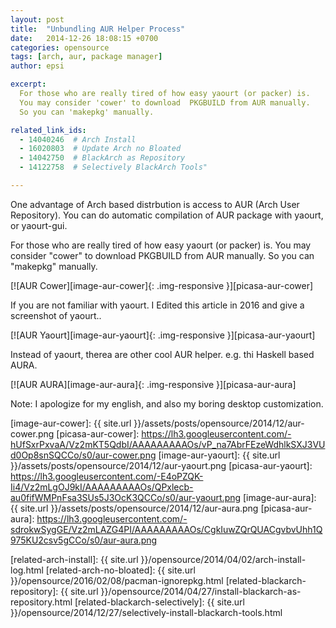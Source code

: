 ```yaml
---
layout: post
title:  "Unbundling AUR Helper Process"
date:   2014-12-26 18:08:15 +0700
categories: opensource
tags: [arch, aur, package manager]
author: epsi

excerpt:
  For those who are really tired of how easy yaourt (or packer) is. 
  You may consider 'cower' to download  PKGBUILD from AUR manually. 
  So you can 'makepkg' manually.

related_link_ids: 
  - 14040246  # Arch Install
  - 16020803  # Update Arch no Bloated  
  - 14042750  # BlackArch as Repository
  - 14122758  # Selectively BlackArch Tools"  

---
```


One advantage of Arch based distrbution is access to AUR (Arch User Repository).
You can do automatic compilation of AUR package with yaourt, or yaourt-gui.

For those who are really tired of how easy yaourt (or packer) is. 
You may consider "cower" to download  PKGBUILD from AUR manually. 
So you can "makepkg" manually.

[![AUR Cower][image-aur-cower]{: .img-responsive }][picasa-aur-cower]

If you are not familiar with yaourt. 
I Edited this article in 2016 and give a screenshot of yaourt..

[![AUR Yaourt][image-aur-yaourt]{: .img-responsive }][picasa-aur-yaourt]

Instead of yaourt, therea are other cool AUR helper.
e.g. thi Haskell based AURA.

[![AUR AURA][image-aur-aura]{: .img-responsive }][picasa-aur-aura]

Note: I apologize for my english,
and also my boring desktop customization.

[//]: <> ( -- -- -- links below -- -- -- )


[image-aur-cower]: {{ site.url }}/assets/posts/opensource/2014/12/aur-cower.png
[picasa-aur-cower]: https://lh3.googleusercontent.com/-hUfSxrPxvaA/Vz2mKT5QdbI/AAAAAAAAAOs/vP_na7AbrFEzeWdhlkSXJ3VUd0Op8snSQCCo/s0/aur-cower.png
[image-aur-yaourt]: {{ site.url }}/assets/posts/opensource/2014/12/aur-yaourt.png
[picasa-aur-yaourt]: https://lh3.googleusercontent.com/-E4oPZQK-Ii4/Vz2mLgOJ9kI/AAAAAAAAAOs/QPxlecb-au0fifWMPnFsa3SUs5J3OcK3QCCo/s0/aur-yaourt.png
[image-aur-aura]: {{ site.url }}/assets/posts/opensource/2014/12/aur-aura.png
[picasa-aur-aura]: https://lh3.googleusercontent.com/-sdrokwSygGE/Vz2mLAZG4PI/AAAAAAAAAOs/CgkIuwZQrQUACgvbvUhh1Q975KU2csv5gCCo/s0/aur-aura.png

[related-arch-install]: {{ site.url }}/opensource/2014/04/02/arch-install-log.html
[related-arch-no-bloated]: {{ site.url }}/opensource/2016/02/08/pacman-ignorepkg.html
[related-blackarch-repository]: {{ site.url }}/opensource/2014/04/27/install-blackarch-as-repository.html
[related-blackarch-selectively]: {{ site.url }}/opensource/2014/12/27/selectively-install-blackarch-tools.html
